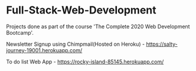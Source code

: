 # Full-Stack-Web-Development

Projects done as part of the course 'The Complete 2020 Web Development Bootcamp'.

Newsletter Signup using Chimpmail(Hosted on Heroku) - https://salty-journey-19001.herokuapp.com/

To do list Web App - https://rocky-island-85145.herokuapp.com/

